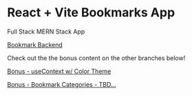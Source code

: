 # React + Vite Bookmarks App

Full Stack MERN Stack App

[Bookmark Backend](https://github.com/JoshuaMillerCode/bookmark-backend)

Check out the the bonus content on the other branches below!

[Bonus - useContext w/ Color Theme](https://github.com/JoshuaMillerCode/bookmark-frontend/tree/bonus-context-colortheme)

[Bonus - Bookmark Categories - TBD...](#)
